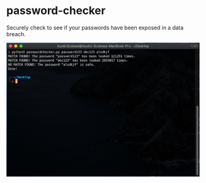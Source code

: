 # password-checker

Securely check to see if your passwords have been exposed in a data breach.

![Password Checker Terminal](./resources/images/passwordcheckerterminal.png)

